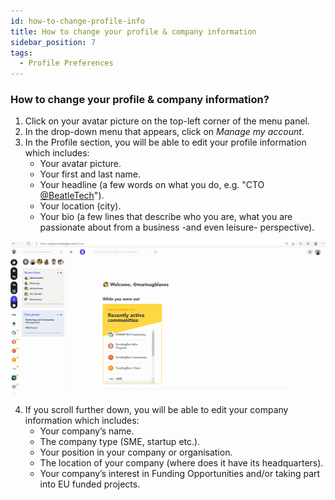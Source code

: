```yaml
---
id: how-to-change-profile-info
title: How to change your profile & company information
sidebar_position: 7
tags:
  - Profile Preferences
---
```


### **How to change your profile & company information?**



1. Click on your avatar picture on the top-left corner of the menu panel.
2. In the drop-down menu that appears, click on *Manage my account*.
3. In the Profile section, you will be able to edit your profile information which includes:
   * Your avatar picture.
   * Your first and last name.
   * Your headline (a few words on what you do, e.g. "CTO [@BeatleTech](https://spaces.fundingbox.com/spaces/fundingbox-meta-community-support/5db6e01352317832f8590521#)").
   * Your location (city).
   * Your bio (a few lines that describe who you are, what you are passionate about from a business -and even leisure- perspective).

![alt_text](./../assets/2.How-to-change-your-profile-and-company-information.gif)

4. If you scroll further down, you will be able to edit your company information which includes:
   * Your company’s name.
   * The company type (SME, startup etc.).
   * Your position in your company or organisation.
   * The location of your company (where does it have its headquarters).
   * Your company’s interest in Funding Opportunities and/or taking part into EU funded projects.





